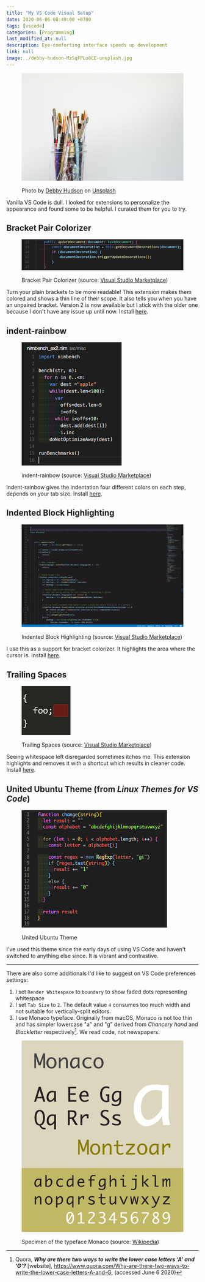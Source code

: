 ```yaml
---
title: "My VS Code Visual Setup"
date: 2020-06-06 08:49:00 +0700
tags: [vscode]
categories: [Programming]
last_modified_at: null
description: Eye-comforting interface speeds up development
link: null
image: ./debby-hudson-MzSqFPLo8CE-unsplash.jpg
---
```


<figure>

  ![Bracket Pair Colorizer](./debby-hudson-MzSqFPLo8CE-unsplash.jpg)

  <figcaption>Photo by <a href="https://unsplash.com/@hudsoncrafted" target="_blank" rel="noopener noreferrer">Debby Hudson</a> on <a href="https://unsplash.com/" target="_blank" rel="noopener noreferrer">Unsplash</a></figcaption>
</figure>

Vanilla VS Code is dull. I looked for extensions to personalize the appearance and found some to be helpful. I curated them for you to try.

## Bracket Pair Colorizer

<figure>

  ![Bracket Pair Colorizer](./bracket-pair-colorizer.png)

  <figcaption>Bracket Pair Colorizer (source: <a href="https://marketplace.visualstudio.com/items?itemName=CoenraadS.bracket-pair-colorizers" target="_blank" rel="noopener noreferrer">Visual Studio Marketplace</a>)</figcaption>
</figure>

Turn your plain brackets to be more readable! This extension makes them colored and shows a thin line of their scope. It also tells you when you have an unpaired bracket. Version 2 is now available but I stick with the older one because I don't have any issue up until now. Install [here](https://marketplace.visualstudio.com/items?itemName=CoenraadS.bracket-pair-colorizers).

## indent-rainbow

<figure>

  ![indent-rainbow](./indent-rainbow.png)

  <figcaption>indent-rainbow (source: <a href="https://marketplace.visualstudio.com/items?itemName=oderwat.indent-rainbow" target="_blank" rel="noopener noreferrer">Visual Studio Marketplace</a>)</figcaption>
</figure>

indent-rainbow gives the indentation four different colors on each step, depends on your tab size. Install [here](https://marketplace.visualstudio.com/items?itemName=oderwat.indent-rainbow).

## Indented Block Highlighting

<figure>

  ![Indented Block Highlighting](./indented-block-highlighting.gif)

  <figcaption>Indented Block Highlighting (source: <a href="https://marketplace.visualstudio.com/items?itemName=byi8220.indented-block-highlighting" target="_blank" rel="noopener noreferrer">Visual Studio Marketplace</a>)</figcaption>
</figure>

I use this as a support for bracket colorizer. It highlights the area where the cursor is. Install [here](https://marketplace.visualstudio.com/items?itemName=byi8220.indented-block-highlighting).

## Trailing Spaces

<figure>

  ![Trailing Spaces](./trailing-spaces.png)

  <figcaption>Trailing Spaces (source: <a href="https://marketplace.visualstudio.com/items?itemName=shardulm94.trailing-spaces" target="_blank" rel="noopener noreferrer">Visual Studio Marketplace</a>)</figcaption>
</figure>

Seeing whitespace left disregarded sometimes itches me. This extension highlights and removes it with a shortcut which results in cleaner code. Install [here](https://marketplace.visualstudio.com/items?itemName=shardulm94.trailing-spaces).

## United Ubuntu Theme (from *Linux Themes for VS Code*)

<figure>

  ![United Ubuntu](./united-ubuntu.png)

  <figcaption>United Ubuntu Theme</figcaption>
</figure>

I've used this theme since the early days of using VS Code and haven't switched to anything else since. It is vibrant and contrastive.

***

There are also some additionals I'd like to suggest on VS Code preferences settings:

1. I set `Render Whitespace` to `boundary` to show faded dots representing whitespace
2. I set `Tab Size` to `2`. The default value `4` consumes too much width and not suitable for vertically-split editors.
3. I use Monaco typeface. Originally from macOS, Monaco is not too thin and has simpler lowercase "a" and "g" derived from *Chancery hand* and *Blackletter* respectively[^1]. We read code, not newspapers.

<figure>

  ![Monaco Font](./monaco-specimen.png)

  <figcaption>Specimen of the typeface Monaco (source: <a href="https://en.wikipedia.org/wiki/Monaco_(typeface)" target="_blank" rel="noopener noreferrer">Wikipedia</a>)</figcaption>
</figure>

[^1]: Quora, ***Why are there two ways to write the lower case letters ‘A’ and ’G’?*** \[website\], https://www.quora.com/Why-are-there-two-ways-to-write-the-lower-case-letters-A-and-G, (accessed June 6 2020)
